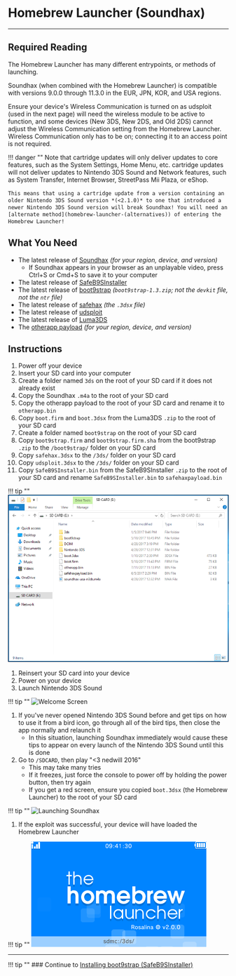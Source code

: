 # Homebrew Launcher (Soundhax)
---

## Required Reading

The Homebrew Launcher has many different entrypoints, or methods of launching.

Soundhax (when combined with the Homebrew Launcher) is compatible with versions 9.0.0 through 11.3.0 in the EUR, JPN, KOR, and USA regions.

Ensure your device's Wireless Communication is turned on as udsploit (used in the next page) will need the wireless module to be active to function, and some devices (New 3DS, New 2DS, and Old 2DS) cannot adjust the Wireless Communication setting from the Homebrew Launcher. Wireless Communication only has to be on; connecting it to an access point is not required.

!!! danger ""
	Note that cartridge updates will only deliver updates to core features, such as the System Settings, Home Menu, etc. cartridge updates will not deliver updates to Nintendo 3DS Sound and Network features, such as System Transfer, Internet Browser, StreetPass Mii Plaza, or eShop.

	This means that using a cartridge update from a version containing an older Nintendo 3DS Sound version *(<2.1.0)* to one that introduced a newer Nintendo 3DS Sound version will break Soundhax! You will need an [alternate method](homebrew-launcher-(alternatives)) of entering the Homebrew Launcher!

## What You Need

* The latest release of [Soundhax](http://soundhax.com) *(for your region, device, and version)*
	+ If Soundhax appears in your browser as an unplayable video, press Ctrl+S or Cmd+S to save it to your computer
* The latest release of [SafeB9SInstaller](https://github.com/d0k3/SafeB9SInstaller/releases/latest)
* The latest release of [boot9strap](https://github.com/SciresM/boot9strap/releases/latest) *(`boot9strap-1.3.zip`; not the `devkit` file, not the `ntr` file)*
* The latest release of [safehax](https://github.com/TiniVi/safehax/releases/latest) *(the `.3dsx` file)*
* The latest release of [udsploit](https://github.com/smealum/udsploit/releases/latest)
* The latest release of [Luma3DS](https://github.com/LumaTeam/Luma3DS/releases/latest)
* The [otherapp payload](https://smealum.github.io/3ds/#otherapp) *(for your region, device, and version)*

## Instructions

1. Power off your device
1. Insert your SD card into your computer
1. Create a folder named `3ds` on the root of your SD card if it does not already exist
1. Copy the Soundhax `.m4a` to the root of your SD card
1. Copy the otherapp payload to the root of your SD card and rename it to `otherapp.bin`
1. Copy `boot.firm` and `boot.3dsx` from the Luma3DS `.zip` to the root of your SD card
1. Create a folder named `boot9strap` on the root of your SD card
1. Copy `boot9strap.firm` and `boot9strap.firm.sha` from the boot9strap `.zip` to the `/boot9strap/` folder on your SD card
1. Copy `safehax.3dsx` to the `/3ds/` folder on your SD card
1. Copy `udsploit.3dsx` to the `/3ds/` folder on your SD card
1. Copy `SafeB9SInstaller.bin` from the SafeB9SInstaller `.zip` to the root of your SD card and rename `SafeB9SInstaller.bin` to `safehaxpayload.bin`

!!! tip ""
    ![](img/boot9strap-hb-file-layout.png)


1. Reinsert your SD card into your device
1. Power on your device
1. Launch Nintendo 3DS Sound

!!! tip ""
    ![Welcome Screen](img/soundhax-welcome.png)

1. If you've never opened Nintendo 3DS Sound before and get tips on how to use it from a bird icon, go through all of the bird tips, then close the app normally and relaunch it
	+ In this situation, launching Soundhax immediately would cause these tips to appear on every launch of the Nintendo 3DS Sound until this is done
1. Go to `/SDCARD`, then play "<3 nedwill 2016"
	+ This may take many tries
	+ If it freezes, just force the console to power off by holding the power button, then try again
	+ If you get a red screen, ensure you copied `boot.3dsx` (the Homebrew Launcher) to the root of your SD card

!!! tip ""
	![Launching Soundhax](img/soundhax-launch.png)

1. If the exploit was successful, your device will have loaded the Homebrew Launcher

!!! tip ""
    ![Homebrew Launcher](img/homebrew-launcher.png)
___

!!! tip ""
	### Continue to [Installing boot9strap (SafeB9SInstaller)](installing-boot9strap-(safeb9sinstaller).md)

